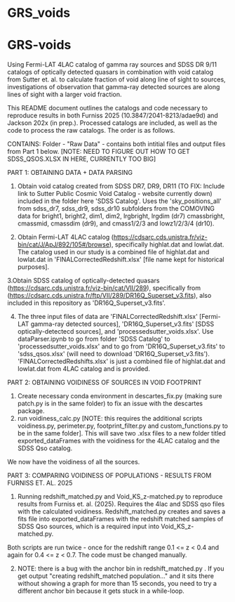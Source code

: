 # GRS_voids

# GRS-voids
Using Fermi-LAT 4LAC catalog of gamma ray sources and SDSS DR 9/11 catalogs of optically detected quasars in combination with void catalog from Sutter et. al. to calculate fraction of void along line of sight to sources, investigations of observation that gamma-ray detected sources are along lines of sight with a larger void fraction. 

This README document outlines the catalogs and code necessary to reproduce results in both Furniss 2025 (10.3847/2041-8213/adae9d) and Jackson 202x (in prep.). Processed catalogs are included, as well as the code to process the raw catalogs. The order is as follows.

CONTAINS:
Folder - "Raw Data" - contains both intitial files and output files from Part 1 below. [NOTE: NEED TO FIGURE OUT HOW TO GET SDSS_QSOS.XLSX IN HERE, CURRENTLY TOO BIG]

PART 1: OBTAINING DATA + DATA PARSING

1. Obtain void catalog created from SDSS DR7, DR9, DR11 (TO FIX: Include link to Sutter Public Cosmic Void Catalog - website currently down) included in the folder here 'SDSS Catalog'. Uses the 'sky_positions_all' from sdss_dr7, sdss_dr9, sdss_dr10 subfolders from the COMOVING data for bright1, bright2, dim1, dim2, lrgbright, lrgdim (dr7) cmassbright, cmassmid, cmassdim (dr9), and cmass1/2/3 and lowz1/2/3/4 (dr10).

2.  Obtain Fermi-LAT 4LAC catalog (https://cdsarc.cds.unistra.fr/viz-bin/cat/J/ApJ/892/105#/browse), specifically highlat.dat and lowlat.dat. The catalog used in our study is a combined file of highlat.dat and lowlat.dat in 'FINALCorrectedRedshift.xlsx' [file name kept for historical purposes].

   
3.Obtain SDSS catalog of optically-detected quasars (https://cdsarc.cds.unistra.fr/viz-bin/cat/VII/289), specifically from (https://cdsarc.cds.unistra.fr/ftp/VII/289/DR16Q_Superset_v3.fits), also included in this repository as 'DR16Q_Superset_v3.fits'. 


4. The three input files of data are 'FINALCorrectedRedshift.xlsx' [Fermi-LAT gamma-ray detected sources], 'DR16Q_Superset_v3.fits' [SDSS optically-detectecd sources], and 'processedsutter_voids.xlsx'. Use dataParser.ipynb to go from folder 'SDSS Catalog' to 'processedsutter_voids.xlsx' and to go from 'DR16Q_Superset_v3.fits' to 'sdss_qsos.xlsx' (will need to download 'DR16Q_Superset_v3.fits'). 'FINALCorrectedRedshifts.xlsx' is just a combined file of highlat.dat and lowlat.dat from 4LAC catalog and is provided.

PART 2: OBTAINING VOIDINESS OF SOURCES IN VOID FOOTPRINT

1. Create necessary conda environment in descartes_fix.py (making sure patch.py is in the same folder) to fix an issue with the descartes package.
2. run voidiness_calc.py [NOTE: this requires the additional scripts voidiness.py, perimeter.py, footprint_filter.py and custom_functions.py to be in the same folder]. This will save two .xlsx files to a new folder titled exported_dataFrames with the voidiness for the 4LAC catalog and the SDSS Qso catalog.

We now have the voidiness of all the sources. 

PART 3: COMPARING VOIDINESS OF POPULATIONS - RESULTS FROM FURNISS ET. AL. 2025

1. Running redshift_matched.py and Void_KS_z-matched.py to reproduce results from Furniss et. al. (2025). Requires the 4lac and SDSS qso files with the calculated voidiness. Redshift_matched.py creates and saves a fits file into exported_dataFrames with the redshift matched samples of SDSS Qso sources, which is a required input into Void_KS_z-matched.py.

Both scripts are run twice - once for the redshift range 0.1 <= z < 0.4 and again for 0.4 <= z < 0.7. The code must be changed manually.

   
2. NOTE: there is a bug with the anchor bin in redshift_matched.py . If you get output "creating redshift_matched population..." and it sits there without showing a graph for more than 15 seconds, you need to try a different anchor bin because it gets stuck in a while-loop.

   

